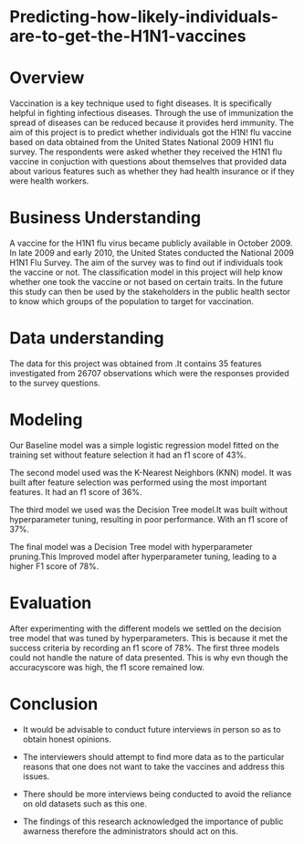 # Predicting-how-likely-individuals-are-to-get-the-H1N1-vaccines

# Overview
Vaccination is a key technique used to fight diseases. It is specifically helpful in fighting infectious diseases. Through the use of immunization the spread of diseases can be reduced because it provides herd immunity.
The aim of this project is to predict whether individuals got the H1N! flu vaccine based on data obtained from the United States National 2009 H1N1 flu survey.
The respondents were asked whether they received the H1N1 flu vaccine in conjuction with questions about themselves that provided data about various features such as whether they had health insurance or if they were health workers.

# Business Understanding 
A vaccine for the H1N1 flu virus became publicly available in October 2009. In late 2009 and early 2010, the United States conducted the National 2009 H1N1 Flu Survey. 
The aim of the survey was to find out if individuals took the vaccine or not. The classification model in this project will help know whether one took the vaccine or not based on certain traits. 
In the future this study can then be used by the stakeholders in the public health sector to know which groups of the population to target for vaccination.

# Data understanding
The data for this project was obtained from .It contains 35 features investigated from 26707 observations which were the responses provided to the survey questions.

# Modeling
Our Baseline model was a simple logistic regression model fitted on the training set without feature selection it had an f1 score of 43%.

The second model used was the K-Nearest Neighbors (KNN) model. It was built after feature selection was performed using the most important features. It had an f1 score of 36%.

The third model we used was the Decision Tree model.It was built without hyperparameter tuning, resulting in poor performance. With an f1 score of 37%.

The final model was a Decision Tree model with hyperparameter pruning.This  Improved model after hyperparameter tuning, leading to a higher F1 score of 78%.

# Evaluation
After experimenting with the different models we settled on the decision tree model that was
tuned by hyperparameters. This is because it met the success criteria by recording an f1 score of 78%. The first three models could not handle
the nature of data presented. This is why evn though the accuracyscore was high, the f1 score remained low. 

# Conclusion
* It would be advisable to conduct future interviews in person so as to obtain
honest opinions.

* The interviewers should attempt to find more data as to the particular reasons 
that one does not want to take the vaccines and address this issues.

* There should be more interviews being conducted to avoid the reliance on old 
datasets such as this one.

* The findings of this research acknowledged the importance of public awarness 
therefore the administrators should act on this.


